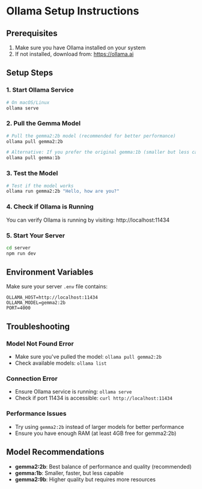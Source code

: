 # Ollama Setup Instructions

## Prerequisites
1. Make sure you have Ollama installed on your system
2. If not installed, download from: https://ollama.ai

## Setup Steps

### 1. Start Ollama Service
```bash
# On macOS/Linux
ollama serve
```

### 2. Pull the Gemma Model
```bash
# Pull the gemma2:2b model (recommended for better performance)
ollama pull gemma2:2b

# Alternative: If you prefer the original gemma:1b (smaller but less capable)
ollama pull gemma:1b
```

### 3. Test the Model
```bash
# Test if the model works
ollama run gemma2:2b "Hello, how are you?"
```

### 4. Check if Ollama is Running
You can verify Ollama is running by visiting: http://localhost:11434

### 5. Start Your Server
```bash
cd server
npm run dev
```

## Environment Variables

Make sure your server `.env` file contains:
```
OLLAMA_HOST=http://localhost:11434
OLLAMA_MODEL=gemma2:2b
PORT=4000
```

## Troubleshooting

### Model Not Found Error
- Make sure you've pulled the model: `ollama pull gemma2:2b`
- Check available models: `ollama list`

### Connection Error
- Ensure Ollama service is running: `ollama serve`
- Check if port 11434 is accessible: `curl http://localhost:11434`

### Performance Issues
- Try using `gemma2:2b` instead of larger models for better performance
- Ensure you have enough RAM (at least 4GB free for gemma2:2b)

## Model Recommendations
- **gemma2:2b**: Best balance of performance and quality (recommended)
- **gemma:1b**: Smaller, faster, but less capable
- **gemma2:9b**: Higher quality but requires more resources
